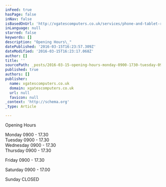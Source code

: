 ```yaml
---
inFeed: true
hasPage: false
inNav: false
isBasedOnUrl: 'http://xgatescomputers.co.uk/services/phone-and-tablet-repairs'
inLanguage: null
starred: false
keywords: []
description: "Opening Hours\_"
datePublished: '2016-03-15T16:23:57.309Z'
dateModified: '2016-03-15T16:23:17.068Z'
author: []
title: ''
sourcePath: _posts/2016-03-15-opening-hours-monday-0900-1730-tuesday-0900-1730-wedn.md
published: true
authors: []
publisher:
  name: xgatescomputers.co.uk
  domain: xgatescomputers.co.uk
  url: null
  favicon: null
_context: 'http://schema.org'
_type: Article

---
```

Opening Hours 

Monday 0900 - 17.30   
Tuesday 0900 - 17.30   
Wednesday 0900 - 17.30   
Thursday 0900 - 17.30 

Friday 0900 - 17.30 

Saturday 0900 - 17.00 

Sunday CLOSED